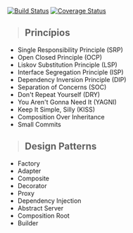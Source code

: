[![Build Status](https://travis-ci.com/antoniomatiolijr/clean-node-api.svg?branch=master)](https://travis-ci.com/antoniomatiolijr/clean-node-api)
[![Coverage Status](https://coveralls.io/repos/github/antoniomatiolijr/clean-node-api/badge.svg?branch=master)](https://coveralls.io/github/antoniomatiolijr/clean-node-api?branch=master)

> ## Princípios

- Single Responsibility Principle (SRP)
- Open Closed Principle (OCP)
- Liskov Substitution Principle (LSP)
- Interface Segregation Principle (ISP)
- Dependency Inversion Principle (DIP)
- Separation of Concerns (SOC)
- Don't Repeat Yourself (DRY)
- You Aren't Gonna Need It (YAGNI)
- Keep It Simple, Silly (KISS)
- Composition Over Inheritance
- Small Commits

> ## Design Patterns

- Factory
- Adapter
- Composite
- Decorator
- Proxy
- Dependency Injection
- Abstract Server
- Composition Root
- Builder
